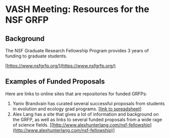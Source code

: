 # VASH Meeting: Resources for the NSF GRFP

## Background

The NSF Graduate Research Fellowship Program provides 3 years of funding to graduate students. 

[https://www.nsfgrfp.org/](https://www.nsfgrfp.org/)

## Examples of Funded Proposals

Here are links to online sites that are repositories for funded GRFPs:

1. Yaniv Brandvain has curated several successful proposals from students in evolution and ecology grad programs. [[link to spreadsheet](https://docs.google.com/spreadsheets/d/13ex9ykvReOQQSzMjEo9ur89BA_SfRBat4UrEDeiPw2A/pubhtml?gid=0&single=true)]
2. Alex Lang has a site that gives a lot of information and background on the GRFP, as well as links to several funded proposals from a wide rage of science fields. [[http://www.alexhunterlang.com/nsf-fellowship](http://www.alexhunterlang.com/nsf-fellowship)]



